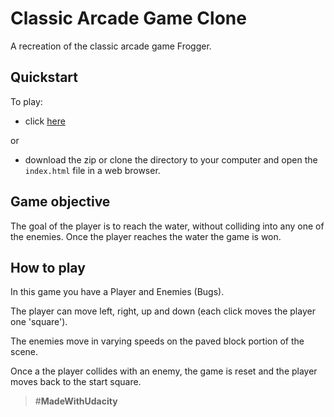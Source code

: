 # Classic Arcade Game Clone

A recreation of the classic arcade game Frogger.

## Quickstart

To play:
* click [here](https://playsnowi.github.io/Classic-Arcade-Game-Clone/)

or
* download the zip or clone the directory to your computer and open the `index.html` file in a web browser.

## Game objective
The goal of the player is to reach the water, without colliding into any one of the enemies.
Once the player reaches the water the game is won.

## How to play
In this game you have a Player and Enemies (Bugs).

The player can move left, right, up and down (each click moves the player one 'square').

The enemies move in varying speeds on the paved block portion of the scene.

Once a the player collides with an enemy, the game is reset and the player moves back to the start square.

> #**MadeWithUdacity**
